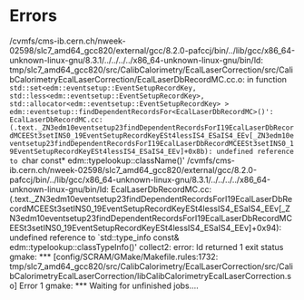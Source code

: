 Errors
====

/cvmfs/cms-ib.cern.ch/nweek-02598/slc7_amd64_gcc820/external/gcc/8.2.0-pafccj/bin/../lib/gcc/x86_64-unknown-linux-gnu/8.3.1/../../../../x86_64-unknown-linux-gnu/bin/ld: tmp/slc7_amd64_gcc820/src/CalibCalorimetry/EcalLaserCorrection/src/CalibCalorimetryEcalLaserCorrection/EcalLaserDbRecordMC.cc.o: in function `std::set<edm::eventsetup::EventSetupRecordKey, std::less<edm::eventsetup::EventSetupRecordKey>, std::allocator<edm::eventsetup::EventSetupRecordKey> > edm::eventsetup::findDependentRecordsFor<EcalLaserDbRecordMC>()':
EcalLaserDbRecordMC.cc:(.text._ZN3edm10eventsetup23findDependentRecordsForI19EcalLaserDbRecordMCEESt3setINS0_19EventSetupRecordKeyESt4lessIS4_ESaIS4_EEv[_ZN3edm10eventsetup23findDependentRecordsForI19EcalLaserDbRecordMCEESt3setINS0_19EventSetupRecordKeyESt4lessIS4_ESaIS4_EEv]+0x8b): undefined reference to `char const* edm::typelookup::className<EcalLaserAPDPNRatiosMCRcd>()'
/cvmfs/cms-ib.cern.ch/nweek-02598/slc7_amd64_gcc820/external/gcc/8.2.0-pafccj/bin/../lib/gcc/x86_64-unknown-linux-gnu/8.3.1/../../../../x86_64-unknown-linux-gnu/bin/ld: EcalLaserDbRecordMC.cc:(.text._ZN3edm10eventsetup23findDependentRecordsForI19EcalLaserDbRecordMCEESt3setINS0_19EventSetupRecordKeyESt4lessIS4_ESaIS4_EEv[_ZN3edm10eventsetup23findDependentRecordsForI19EcalLaserDbRecordMCEESt3setINS0_19EventSetupRecordKeyESt4lessIS4_ESaIS4_EEv]+0x94): undefined reference to `std::type_info const& edm::typelookup::classTypeInfo<EcalLaserAPDPNRatiosMCRcd>()'
collect2: error: ld returned 1 exit status
gmake: *** [config/SCRAM/GMake/Makefile.rules:1732: tmp/slc7_amd64_gcc820/src/CalibCalorimetry/EcalLaserCorrection/src/CalibCalorimetryEcalLaserCorrection/libCalibCalorimetryEcalLaserCorrection.so] Error 1
gmake: *** Waiting for unfinished jobs....
